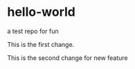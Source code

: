 # hello-world
a test repo for fun

This is the first change.

This is the second change for new feature
